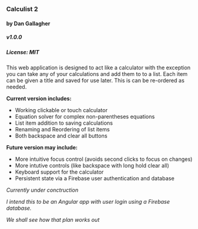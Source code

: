 ### Calculist 2
#### by Dan Gallagher
##### v1.0.0
##### License: MIT

This web application is designed to act like a calculator with the exception you can take any of your calculations and add them to to a list. Each item can be given a title and saved for use later. This is can be re-ordered as needed.

**Current version includes:**

- Working clickable or touch calculator
- Equation solver for complex non-parentheses equations
- List item addition to saving calculations
- Renaming and Reordering of list items
- Both backspace and clear all buttons

**Future version may include:**

- More intuitive focus control (avoids second clicks to focus on changes)
- More intutive controls (like backspace with long hold clear all)
- Keyboard support for the calculator
- Persistent state via a Firebase user authentication and database

_Currently under conctruction_

_I intend this to be an Angular app with user login using a Firebase database._

_We shall see how that plan works out_
